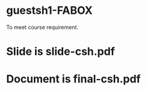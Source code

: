 # guestsh1-FABOX
To meet course requirement.



# Slide is slide-csh.pdf

# Document is final-csh.pdf
